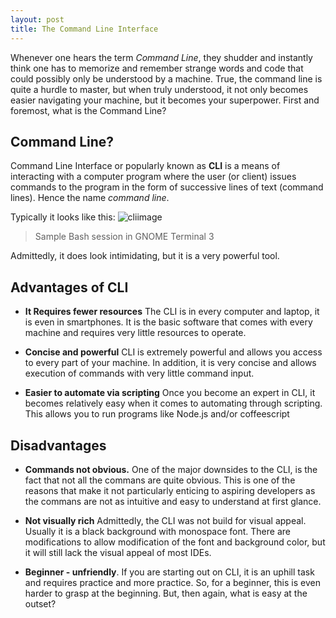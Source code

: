 ```yaml
---
layout: post
title: The Command Line Interface
---
```


Whenever one hears the term *Command Line*, they shudder and instantly think one has to memorize and remember strange words and code that could possibly only be understood by a machine. True, the command line is quite a hurdle to master, but when truly understood, it not only becomes easier navigating your machine, but it becomes your superpower. First and foremost, what is the Command Line?

## Command Line?

Command Line Interface or popularly known as **CLI** is a means of interacting with a computer program where the user (or client) issues commands to the program in the form of successive lines of text (command lines). Hence the name *command line*.

Typically it looks like this:
![cliimage](https://upload.wikimedia.org/wikipedia/commons/thumb/2/29/Linux_command-line._Bash._GNOME_Terminal._screenshot.png/300px-Linux_command-line._Bash._GNOME_Terminal._screenshot.png)
> Sample Bash session in GNOME Terminal 3

Admittedly, it does look intimidating, but it is a very powerful tool.

## Advantages of CLI

+ **It Requires fewer resources**
	The CLI is in every computer and laptop, it is even in smartphones. It is the basic software that comes with every machine and requires very little resources to operate.


+ **Concise and powerful**
	CLI is extremely powerful and allows you access to every part of your machine. In addition, it is very concise and allows execution of commands with very little command input.


+ **Easier to automate via scripting**
	Once you become an expert in CLI, it becomes relatively easy when it comes to automating through scripting. This allows you to run programs like Node.js and/or coffeescript


## Disadvantages

+ **Commands not obvious.**
	One of the major downsides to the CLI, is the fact that not all the commans are quite obvious. This is one of the reasons that make it not particularly enticing to aspiring developers as the commans are not as intuitive and easy to understand at first glance.


+ **Not visually rich**
	Admittedly, the CLI was not build for visual appeal. Usually it is a black background with monospace font. There are modifications to allow modification of the font and background color, but it will still lack the visual appeal of most IDEs.


+ **Beginner - unfriendly**.
	If you are starting out on CLI, it is an uphill task and requires practice and more practice. So, for a beginner, this is even harder to grasp at the beginning. But, then again, what is easy at the outset?



